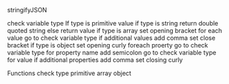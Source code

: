 stringifyJSON

check variable type
	If type is primitive value
		if type is string
			return double quoted string
		else
			return value
	if type is array
		set opening bracket
			for each value
				go to check variable type 
				if additional values add comma
		set close bracket
	if type is object
		set opening curly
			foreach proerty
				go to check variable type for property name
				add semicolon
				go to check variable type for value 
				if additional properties add comma
		set closing curly
		


Functions
	check type
	primitive
	array
	object
